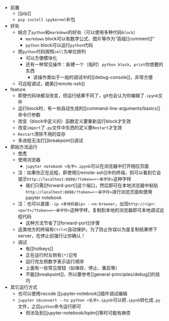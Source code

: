 - 前置
  - [[pip]]
  - `pip install ipykernel`补包
- 好处
  - 结合了`python`和`markdown`的好处（可以使用多种代码`block`）
    - `markdown` block可以有数学公式、图片等作为“高级[[comment]]”
    - `python` block可以运行`python`代码
  - 把`python`代码按照`cell`为单位排列
    - 可以方便模块化
    - 还有一种常见操作：新建一个（临时）`python block`，`print`你想要的东西
      - 该操作类似于一般的调试中的[[debug-console]]，非常方便
  - 可远程调试，媲美[[remote-ssh]]
- feature
  - 即使代码块都没改变，但运行结果不同了，git也会认为你编辑了`.ipynb`文件
  - 运行block时，有一些自动生成的[[command-line-arguments/basics]]命令行参数
  - 改变（block中定义的）函数定义要重新运行block才生效
  - 改变`import`了`.py`文件中东西的定义要`Restart`才生效
  - `Restart`清除不用的显存
  - 多进程无法打[[breakpoint]]调试
- 原始方法运行
  - [参考](https://docs.jupyter.org/en/latest/running.html)
  - 使用浏览器
    - `jupyter notebook <名字>.ipynb`可以在浏览器中打开相应页面
  - 注：如果你正在远程，即使用[[remote-ssh]]中的终端，则可以看到它会提示`http://localhost:8888/?token=<一串字符>`这种字样
    - 我们只需[[forward-port]]这个端口，然后即可在本地浏览器中粘贴`http://localhost:8888/?token=<一串字符>`进行浏览页面和使用jupyter notebook
  - 注：也可以直接`--ip <本地机器ip> --no-browser`，出现`http://<ip>:<port>/?token=<一串字符>`这种字样，复制到本地的浏览器即可本地调试远程代码
    - 这种方法节省了[[forward-port]]步骤
  - 这类地方的终端有`Ctrl+C`自动保护。为了防止你误以为是复制结果停下server，在停止前强行让你确认！
  - 调试
    - 有[[hotkeys]]
    - 正在运行时左侧有`[*]`记号
    - 运行完左侧数字表示运行顺序
    - 上面有一些常见按钮（如保存、停止、重启等）
    - 不能[[breakpoint]]，所以要参考[[general-principles/debug]]的技巧
- 其它运行方式
  - 也可以使用vscode [[jupyter-notebook]]插件调试编辑
  - `jupyter nbconvert --to python <名字>.ipynb`可以把`.ipynb`转化成`.py`文件，之后`python`命令运行即可
    - 但涉及到[[jupyter-notebook/tqdm]]等时可能有麻烦